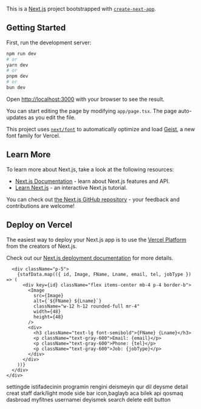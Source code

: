 This is a [Next.js](https://nextjs.org) project bootstrapped with [`create-next-app`](https://nextjs.org/docs/app/api-reference/cli/create-next-app).

## Getting Started

First, run the development server:

```bash
npm run dev
# or
yarn dev
# or
pnpm dev
# or
bun dev
```

Open [http://localhost:3000](http://localhost:3000) with your browser to see the result.

You can start editing the page by modifying `app/page.tsx`. The page auto-updates as you edit the file.

This project uses [`next/font`](https://nextjs.org/docs/app/building-your-application/optimizing/fonts) to automatically optimize and load [Geist](https://vercel.com/font), a new font family for Vercel.

## Learn More

To learn more about Next.js, take a look at the following resources:

- [Next.js Documentation](https://nextjs.org/docs) - learn about Next.js features and API.
- [Learn Next.js](https://nextjs.org/learn) - an interactive Next.js tutorial.

You can check out [the Next.js GitHub repository](https://github.com/vercel/next.js) - your feedback and contributions are welcome!

## Deploy on Vercel

The easiest way to deploy your Next.js app is to use the [Vercel Platform](https://vercel.com/new?utm_medium=default-template&filter=next.js&utm_source=create-next-app&utm_campaign=create-next-app-readme) from the creators of Next.js.

Check out our [Next.js deployment documentation](https://nextjs.org/docs/app/building-your-application/deploying) for more details.


      <div className="p-5">
        {stafData.map(({ id, Image, FName, Lname, email, tel, jobType }) => (
          <div key={id} className="flex items-center mb-4 p-4 border-b">
            <Image
              src={Image}
              alt={`${FName} ${Lname}`}
              className="w-12 h-12 rounded-full mr-4"
              width={48} 
              height={48} 
            />
            <div>
              <h3 className="text-lg font-semibold">{FName} {Lname}</h3>
              <p className="text-gray-600">Email: {email}</p>
              <p className="text-gray-600">Phone: {tel}</p>
              <p className="text-gray-600">Job: {jobType}</p>
            </div>
          </div>
        ))}
      </div>
    </div>
 



 settingde istifadecinin programin rengini deismeyin qur
 dil deysme
 detail
 creat staff
 dark/light mode
 side bar icon,baglayb aca bilek
 api qosmaq
 dasbroad
 myfitnes usernamei deyismek
 search
 delete 
 edit button